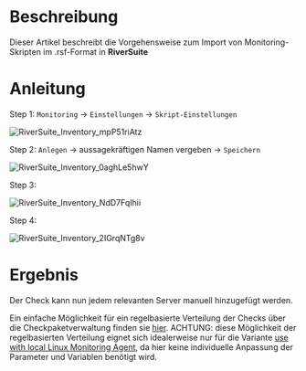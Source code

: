 # Beschreibung

Dieser Artikel beschreibt die Vorgehensweise zum Import von Monitoring-Skripten im .rsf-Format in **RiverSuite**

# Anleitung

Step 1: `Monitoring` -> `Einstellungen` -> `Skript-Einstellungen`

![RiverSuite_Inventory_mpP51riAtz](https://user-images.githubusercontent.com/119604651/208198649-8543ac8f-75eb-4507-885b-5273fd50c944.png)

Step 2: `Anlegen` -> aussagekräftigen Namen vergeben -> `Speichern`

![RiverSuite_Inventory_0aghLe5hwY](https://user-images.githubusercontent.com/119604651/208199030-66ab091b-9cd5-4d0d-b9c7-244d6745a5b7.png)

Step 3: 

![RiverSuite_Inventory_NdD7FqIhii](https://user-images.githubusercontent.com/119604651/208201957-eecbfae9-8880-445b-a712-2aed136978ea.png)

Step 4:

![RiverSuite_Inventory_2IGrqNTg8v](https://user-images.githubusercontent.com/119604651/208199828-e5557027-cdc1-45d0-b0ad-a76cc72e1702.png)

# Ergebnis

Der Check kann nun jedem relevanten Server manuell hinzugefügt werden.

Ein einfache Möglichkeit für ein regelbasierte Verteilung der Checks über die Checkpaketverwaltung finden sie <a href="https://github.com/aconitas/3CX-Monitoring/blob/main/Scripts%20(use%20with%20local%20Linux%20Monitoring%20Agent)/Checkpaketverwaltung.md">hier</a>.
ACHTUNG: diese Möglichkeit der regelbasierten Verteilung eignet sich idealerweise nur für die Variante <a href="https://github.com/aconitas/3CX-Monitoring/tree/main/Scripts%20(use%20with%20local%20Linux%20Monitoring%20Agent)">use with local Linux Monitoring Agent</a>, da hier keine individuelle Anpassung der Parameter und Variablen benötigt wird.

